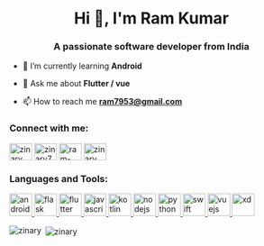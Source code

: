 <h1 align="center">Hi 👋, I'm Ram Kumar</h1>
<h3 align="center">A passionate software developer from India</h3>

- 🌱 I’m currently learning **Android**

- 💬 Ask me about **Flutter / vue**

- 📫 How to reach me **ram7953@gmail.com**

<h3 align="left">Connect with me:</h3>
<p align="left">
<a href="https://dev.to/zinary" target="blank"><img align="center" src="https://cdn.jsdelivr.net/npm/simple-icons@3.0.1/icons/dev-dot-to.svg" alt="zinary" height="30" width="40" /></a>
<a href="https://twitter.com/zinary7" target="blank"><img align="center" src="https://cdn.jsdelivr.net/npm/simple-icons@3.0.1/icons/twitter.svg" alt="zinary7" height="30" width="40" /></a>
<a href="https://linkedin.com/in/ram-kumar-419816161" target="blank"><img align="center" src="https://cdn.jsdelivr.net/npm/simple-icons@3.0.1/icons/linkedin.svg" alt="ram-kumar-419816161" height="30" width="40" /></a>
<a href="https://instagram.com/zinary_" target="blank"><img align="center" src="https://cdn.jsdelivr.net/npm/simple-icons@3.0.1/icons/instagram.svg" alt="zinary_" height="30" width="40" /></a>
</p>

<h3 align="left">Languages and Tools:</h3>
<p align="left"> <a href="https://developer.android.com" target="_blank"> <img src="https://devicons.github.io/devicon/devicon.git/icons/android/android-original-wordmark.svg" alt="android" width="40" height="40"/> </a> <a href="https://flask.palletsprojects.com/" target="_blank"> <img src="https://www.vectorlogo.zone/logos/pocoo_flask/pocoo_flask-icon.svg" alt="flask" width="40" height="40"/> </a> <a href="https://flutter.dev" target="_blank"> <img src="https://www.vectorlogo.zone/logos/flutterio/flutterio-icon.svg" alt="flutter" width="40" height="40"/> </a> <a href="https://developer.mozilla.org/en-US/docs/Web/JavaScript" target="_blank"> <img src="https://devicons.github.io/devicon/devicon.git/icons/javascript/javascript-original.svg" alt="javascript" width="40" height="40"/> </a> <a href="https://kotlinlang.org" target="_blank"> <img src="https://www.vectorlogo.zone/logos/kotlinlang/kotlinlang-icon.svg" alt="kotlin" width="40" height="40"/> </a> <a href="https://nodejs.org" target="_blank"> <img src="https://devicons.github.io/devicon/devicon.git/icons/nodejs/nodejs-original-wordmark.svg" alt="nodejs" width="40" height="40"/> </a> <a href="https://www.python.org" target="_blank"> <img src="https://devicons.github.io/devicon/devicon.git/icons/python/python-original.svg" alt="python" width="40" height="40"/> </a> <a href="https://developer.apple.com/swift/" target="_blank"> <img src="https://devicons.github.io/devicon/devicon.git/icons/swift/swift-original-wordmark.svg" alt="swift" width="40" height="40"/> </a> <a href="https://vuejs.org/" target="_blank"> <img src="https://devicons.github.io/devicon/devicon.git/icons/vuejs/vuejs-original-wordmark.svg" alt="vuejs" width="40" height="40"/> </a> <a href="https://www.adobe.com/products/xd.html" target="_blank"> <img src="https://cdn.worldvectorlogo.com/logos/adobe-xd.svg" alt="xd" width="40" height="40"/> </a> </p>

<p><img align="left" src="https://github-readme-stats.vercel.app/api/top-langs?username=zinary&show_icons=true&locale=en&layout=compact" alt="zinary" /></p>

<p>&nbsp;<img align="center" src="https://github-readme-stats.vercel.app/api?username=zinary&show_icons=true&locale=en" alt="zinary" /></p>
